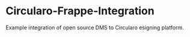 # Circularo-Frappe-Integration
Example integration of open source DMS to Circularo esigning platform.
